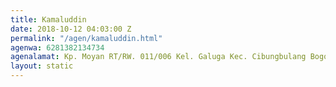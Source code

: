 ```yaml
---
title: Kamaluddin
date: 2018-10-12 04:03:00 Z
permalink: "/agen/kamaluddin.html"
agenwa: 6281382134734
agenalamat: Kp. Moyan RT/RW. 011/006 Kel. Galuga Kec. Cibungbulang Bogor Jakarta Barat
layout: static
---
```


